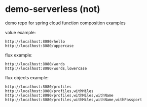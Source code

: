 # demo-serverless (not)

demo repo for spring cloud function composition examples

value example:
```
http://localhost:8080/hello
http://localhost:8080/uppercase
```

flux example:
```
http://localhost:8080/words
http://localhost:8080/words,lowercase
```

flux objects example:
```
http://localhost:8080/profiles
http://localhost:8080/profiles,withMiles
http://localhost:8080/profiles,withMiles,withName
http://localhost:8080/profiles,withMiles,withName,withPassport
```

